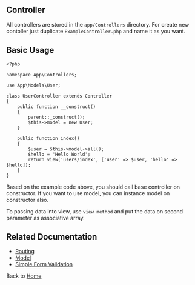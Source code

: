 ## Controller

All controllers are stored in the `app/Controllers` directory. For create new contoller just duplicate `ExampleController.php` and name it as you want.

## Basic Usage
```
<?php

namespace App\Controllers;

use App\Models\User;

class UserController extends Controller
{
    public function __construct()
    {
        parent::_construct();
        $this->model = new User;
    }

    public function index()
    {
        $user = $this->model->all();
        $hello = 'Hello World';
        return view('users/index', ['user' => $user, 'hello' => $hello]);
    }
}
```
Based on the example code above, you should call base controller on constructor. If you want to use model, you can instance model on constructor also.

To passing data into view, use `view method` and put the data on second parameter as associative array.

## Related Documentation
* [Routing](https://github.com/biobii/fylite/blob/master/docs/routing.md)
* [Model](https://github.com/biobii/fylite/blob/master/docs/model.md)
* [Simple Form Validation](https://github.com/biobii/fylite/blob/master/docs/form-validation.md)

Back to [Home](https://github.com/biobii/fylite)


